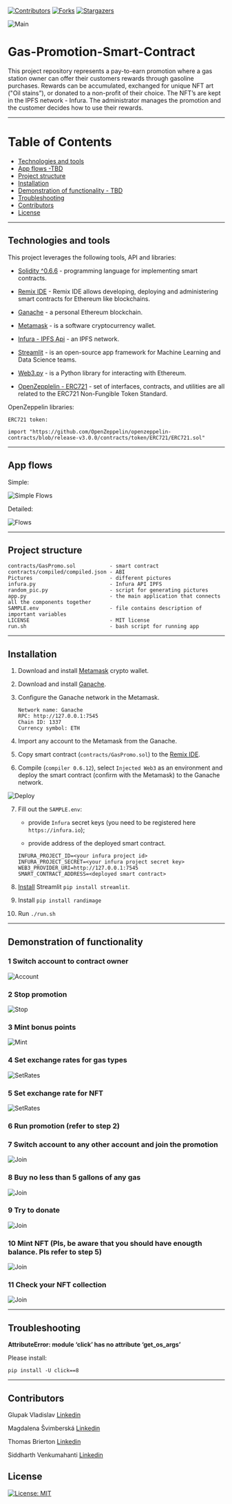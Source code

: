 <!-- Find and Replace All [repo_name] -->
<!-- Replace [product-screenshot] [product-url] -->
<!-- Other Badgets https://naereen.github.io/badges/ -->

[![Contributors][contributors-shield]][contributors-url]
[![Forks][forks-shield]][forks-url]
[![Stargazers][stars-shield]][stars-url]

![Main](Pictures/main.jpg)

# Gas-Promotion-Smart-Contract

This project repository represents a pay-to-earn promotion where a gas station owner can offer their customers rewards through gasoline purchases. Rewards can be accumulated, exchanged for unique NFT art ("Oil stains”), or donated to a non-profit of their choice. The NFT’s are kept in the IPFS network - Infura. The administrator manages the promotion and the customer decides how to use their rewards.

---

# Table of Contents

- [Technologies and tools](#technologies-and-tools)
- [App flows -TBD](#app-flows)
- [Project structure](#project-structure)
- [Installation](#installation)
- [Demonstration of functionality - TBD](#demonstration-of-functionality)
- [Troubleshooting](#troubleshooting)
- [Contributors](#contributors)
- [License](#license)

---

## Technologies and tools

This project leverages the following tools, API and libraries:

- [Solidity ^0.6.6](https://docs.soliditylang.org/en/v0.8.13/) - programming language for implementing smart contracts.

- [Remix IDE](https://remix.ethereum.org) - Remix IDE allows developing, deploying and administering smart contracts for Ethereum like blockchains.

- [Ganache](https://trufflesuite.com/ganache/) - a personal Ethereum blockchain.

- [Metamask](https://metamask.io) - is a software cryptocurrency wallet.

- [Infura - IPFS Api](https://infura.io) - an IPFS network.

- [Streamlit](https://streamlit.io) - is an open-source app framework for Machine Learning and Data Science teams.

- [Web3.py](https://web3py.readthedocs.io/en/stable/) - is a Python library for interacting with Ethereum.

- [OpenZepplelin - ERC721](https://docs.openzeppelin.com/contracts/2.x/api/token/erc721) - set of interfaces, contracts, and utilities are all related to the ERC721 Non-Fungible Token Standard.

OpenZeppelin libraries:

```
ERC721 token:

import "https://github.com/OpenZeppelin/openzeppelin-contracts/blob/release-v3.0.0/contracts/token/ERC721/ERC721.sol"
```

---

## App flows

Simple:

![Simple Flows](Pictures/simple_flows.JPG)

Detailed:

![Flows](Pictures/flows.JPG)

---

## Project structure

```
contracts/GasPromo.sol           - smart contract
contracts/compiled/compiled.json - ABI
Pictures                         - different pictures
infura.py                        - Infura API IPFS
random_pic.py                    - script for generating pictures
app.py                           - the main application that connects all the components together
SAMPLE.env                       - file contains description of important variables
LICENSE                          - MIT license
run.sh                           - bash script for running app
```

---

## Installation

1. Download and install [Metamask](https://metamask.io) crypto wallet.

2. Download and install [Ganache](https://trufflesuite.com/ganache/).

3. Configure the Ganache network in the Metamask.
   ```
   Network name: Ganache
   RPC: http://127.0.0.1:7545
   Chain ID: 1337
   Currency symbol: ETH
   ```
4. Import any account to the Metamask from the Ganache.

5. Copy smart contract (`contracts/GasPromo.sol`) to the [Remix IDE](https://remix.ethereum.org).

6. Compile (`compiler 0.6.12`), select `Injected Web3` as an environment and deploy the smart contract (confirm with the Metamask) to the Ganache network.

![Deploy](Pictures/screenshots/deploy.JPG)

7. Fill out the `SAMPLE.env`:

   - provide `Infura` secret keys (you need to be registered here `https://infura.io`);

   - provide address of the deployed smart contract.

   ```
   INFURA_PROJECT_ID=<your infura project id>
   INFURA_PROJECT_SECRET=<your infura project secret key>
   WEB3_PROVIDER_URI=http://127.0.0.1:7545
   SMART_CONTRACT_ADDRESS=<deployed smart contract>
   ```

8. [Install](https://docs.streamlit.io/library/get-started/installation) Streamlit `pip install streamlit`.

9. Install `pip install randimage`

10. Run `./run.sh`

---

## Demonstration of functionality

### 1 Switch account to contract owner

![Account](Pictures/screenshots/accounts.JPG)

### 2 Stop promotion

![Stop](Pictures/screenshots/start_stop_promo.JPG)

### 3 Mint bonus points

![Mint](Pictures/screenshots/mint_tokens.JPG)

### 4 Set exchange rates for gas types

![SetRates](Pictures/screenshots/set_gas_ex.JPG)

### 5 Set exchange rate for NFT

![SetRates](Pictures/screenshots/nft_ex.JPG)

### 6 Run promotion (refer to step 2)

### 7 Switch account to any other account and join the promotion

![Join](Pictures/screenshots/join.JPG)

### 8 Buy no less than 5 gallons of any gas

![Join](Pictures/screenshots/buy.JPG)

### 9 Try to donate

![Join](Pictures/screenshots/donate.JPG)

### 10 Mint NFT (Pls, be aware that you should have enougth balance. Pls refer to step 5)

![Join](Pictures/screenshots/donate.JPG)

### 11 Check your NFT collection

![Join](Pictures/screenshots/nft_collection.JPG)

---

## Troubleshooting

**AttributeError: module ‘click’ has no attribute ‘get_os_args’**

Please install:

`pip install -U click==8`

---

## Contributors

Glupak Vladislav [Linkedin](https://www.linkedin.com/in/vladislav-glupak/)

Magdalena Švimberská [Linkedin](https://www.linkedin.com/in/magdalena-svimberska-8203128a/)

Thomas Brierton [Linkedin](https://www.linkedin.com/in/thomas-brierton-8961a6a1/)

Siddharth Venkumahanti [Linkedin](https://www.linkedin.com/in/siddharthvenkumahanti/)

<!-- MARKDOWN LINKS & IMAGES -->
<!-- https://www.markdownguide.org/basic-syntax/#reference-style-links -->

[contributors-shield]: https://img.shields.io/github/contributors/VladislavGlupak/Gas-Promotion-Smart-Contract.svg?style=for-the-badge
[contributors-url]: https://github.com/VladislavGlupak/Gas-Promotion-Smart-Contract/graphs/contributors
[forks-shield]: https://img.shields.io/github/forks/VladislavGlupak/Gas-Promotion-Smart-Contract.svg?style=for-the-badge
[forks-url]: https://github.com/VladislavGlupak/Gas-Promotion-Smart-Contract/network/members
[stars-shield]: https://img.shields.io/github/stars/VladislavGlupak/Gas-Promotion-Smart-Contract.svg?style=for-the-badge
[stars-url]: https://github.com/VladislavGlupak/Gas-Promotion-Smart-Contract/stargazers

## License

[![License: MIT](https://img.shields.io/badge/License-MIT-blue.svg)](https://opensource.org/licenses/MIT)
